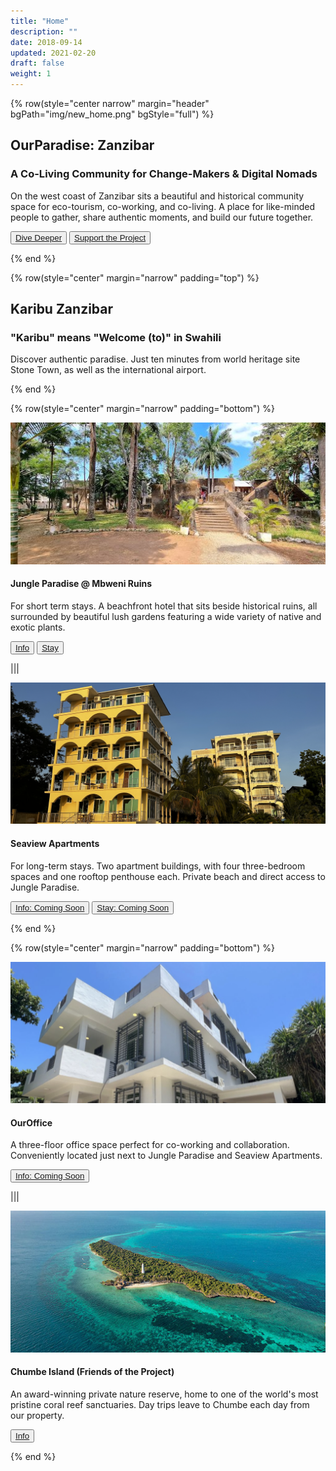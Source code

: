 ```yaml
---
title: "Home"
description: ""
date: 2018-09-14
updated: 2021-02-20
draft: false
weight: 1
---
```


<!-- section 1 -->

{% row(style="center narrow" margin="header" bgPath="img/new_home.png" bgStyle="full") %} 

 ## OurParadise: Zanzibar
 
 ### A Co-Living Community for Change-Makers & Digital Nomads

 On the west coast of Zanzibar sits a beautiful and historical community space for eco-tourism, co-working, and co-living. A place for like-minded people to gather, share authentic moments, and build our future together.

  <button>[Dive Deeper](/about)</button>
  <button>[Support the Project](/action)</button>

{% end %}

<!-- section 2  -->

{% row(style="center" margin="narrow" padding="top") %}

## Karibu Zanzibar

### "Karibu" means **"Welcome (to)"** in Swahili

Discover authentic paradise. Just ten minutes from world heritage site Stone Town, as well as the international airport.

{% end %}

{% row(style="center" margin="narrow" padding="bottom") %}

![Mbweni Ruins](img/mbweni.jpeg)

#### **Jungle Paradise** @ Mbweni Ruins

For short term stays. A beachfront hotel that sits beside historical ruins, all surrounded by beautiful lush gardens featuring a wide variety of native and exotic plants.

 <button>[Info](/location/mbweni)</button>
 <button>[Stay](https://hotels.cloudbeds.com/reservation/DNw5Ek)</button>

|||

![Seaview Apartments](img/seaview_apts.png)

#### **Seaview Apartments**

For long-term stays. Two apartment buildings, with four three-bedroom spaces and one rooftop penthouse each. Private beach and direct access to Jungle Paradise.

 <button>[Info: Coming Soon]()</button>
 <button>[Stay: Coming Soon]()</button>

{% end %}

{% row(style="center" margin="narrow" padding="bottom") %}

![OurOffice](img/ouroffice.png)

#### **OurOffice**

A three-floor office space perfect for co-working and collaboration. Conveniently located just next to Jungle Paradise and Seaview Apartments.

 <button>[Info: Coming Soon]()</button>

|||

![Chumbe Island](img/chumbe.jpeg)

#### **Chumbe Island** (Friends of the Project)

An award-winning private nature reserve, home to one of the world's most pristine coral reef sanctuaries. Day trips leave to Chumbe each day from our property.

<button>[Info](/location/chumbe)</button>

{% end %}